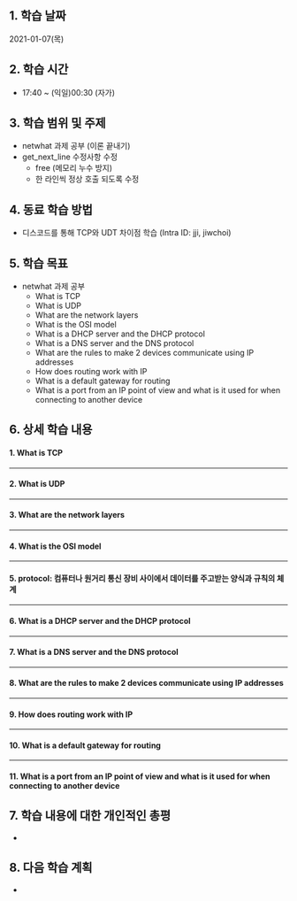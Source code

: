 ## 1. 학습 날짜

2021-01-07(목)


## 2. 학습 시간

* 17:40 ~ (익일)00:30 (자가)


## 3. 학습 범위 및 주제

* netwhat 과제 공부 (이론 끝내기)
* get_next_line 수정사항 수정
	* free (메모리 누수 방지)
	* 한 라인씩 정상 호출 되도록 수정


## 4. 동료 학습 방법

* 디스코드를 통해 TCP와 UDT 차이점 학습 (Intra ID: jji, jiwchoi)

## 5. 학습 목표

* netwhat 과제 공부
	* What is TCP
	* What is UDP
	* What are the network layers
	* What is the OSI model
	* What is a DHCP server and the DHCP protocol
	* What is a DNS server and the DNS protocol
	* What are the rules to make 2 devices communicate using IP addresses
	* How does routing work with IP
	* What is a default gateway for routing
	* What is a port from an IP point of view and what is it used for when connecting to another device


## 6. 상세 학습 내용


#### 1. What is TCP
<hr>

#### 2. What is UDP

<hr>

#### 3. What are the network layers

<hr>

#### 4. What is the OSI model
<hr>

#### 5. protocol: 컴퓨터나 원거리 통신 장비 사이에서 데이터를 주고받는 양식과 규칙의 체계
<hr>

#### 6. What is a DHCP server and the DHCP protocol
<hr>

#### 7. What is a DNS server and the DNS protocol
<hr>

#### 8. What are the rules to make 2 devices communicate using IP addresses
<hr>

#### 9. How does routing work with IP
<hr>

#### 10. What is a default gateway for routing
<hr>

#### 11. What is a port from an IP point of view and what is it used for when connecting to another device




## 7. 학습 내용에 대한 개인적인 총평

* 



## 8. 다음 학습 계획

* 
